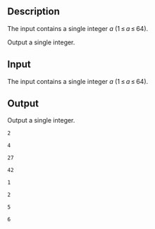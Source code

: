## Description

<div><div class="input-specification"><p>The input contains a single integer <span class="tex-span"><i>a</i></span> (<span class="tex-span">1 ≤ <i>a</i> ≤ 64</span>).</p></div><div class="output-specification"><p>Output a single integer.</p></div></div>

## Input

<p>The input contains a single integer <span class="tex-span"><i>a</i></span> (<span class="tex-span">1 ≤ <i>a</i> ≤ 64</span>).</p>

## Output

<p>Output a single integer.</p>





```input1
2

```




```input2
4

```




```input3
27

```




```input4
42

```




```output1
1

```




```output2
2

```




```output3
5

```




```output4
6

```


